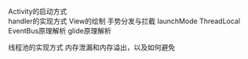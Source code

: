 Activity的启动方式  
handler的实现方式
View的绘制
手势分发与拦截
launchMode
ThreadLocal
EventBus原理解析
glide原理解析

线程池的实现方式
内存泄漏和内存溢出，以及如何避免
